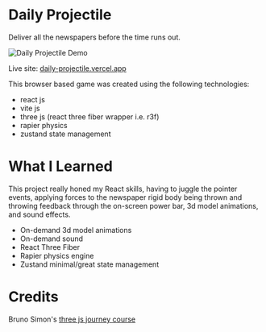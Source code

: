 # Daily Projectile
Deliver all the newspapers before the time runs out.

![Daily Projectile Demo](https://github.com/Ianshaw93/Daily-Projectile/assets/76686112/c11ecfc1-2f03-446b-87d7-ca9daabe8e36)

Live site: [daily-projectile.vercel.app](https://daily-projectile.vercel.app/)

This browser based game was created using the following technologies:
* react js
* vite js
* three js (react three fiber wrapper i.e. r3f)
* rapier physics
* zustand state management

# What I Learned
This project really honed my React skills, having to juggle the pointer events, applying forces to the newspaper rigid body being thrown and throwing feedback through the on-screen power bar, 3d model animations, and sound effects.

* On-demand 3d model animations
* On-demand sound
* React Three Fiber
* Rapier physics engine
* Zustand minimal/great state management

# Credits
Bruno Simon's [three js journey course](https://threejs-journey.com/)


